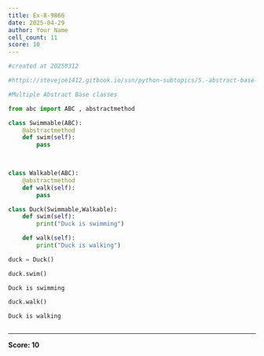 ```yaml
---
title: Ex-8-9866
date: 2025-04-29
author: Your Name
cell_count: 11
score: 10
---
```


```python
#created at 20250312
```


```python
#https://stevejoe1412.gitbook.io/ssn/python-subtopics/5.-abstract-base-classes-abcs
```


```python
#Multiple Abstract Base classes
```


```python
from abc import ABC , abstractmethod
```


```python
class Swimmable(ABC):
    @abstractmethod
    def swim(self):
        pass

    
```


```python
class Walkable(ABC):
    @abstractmethod
    def walk(self):
        pass
```


```python
class Duck(Swimmable,Walkable):
    def swim(self):
        print("Duck is swimming")

    def walk(self):
        print("Duck is walking")
```


```python
duck = Duck()
```


```python
duck.swim()
```

    Duck is swimming



```python
duck.walk()
```

    Duck is walking



```python

```


---
**Score: 10**